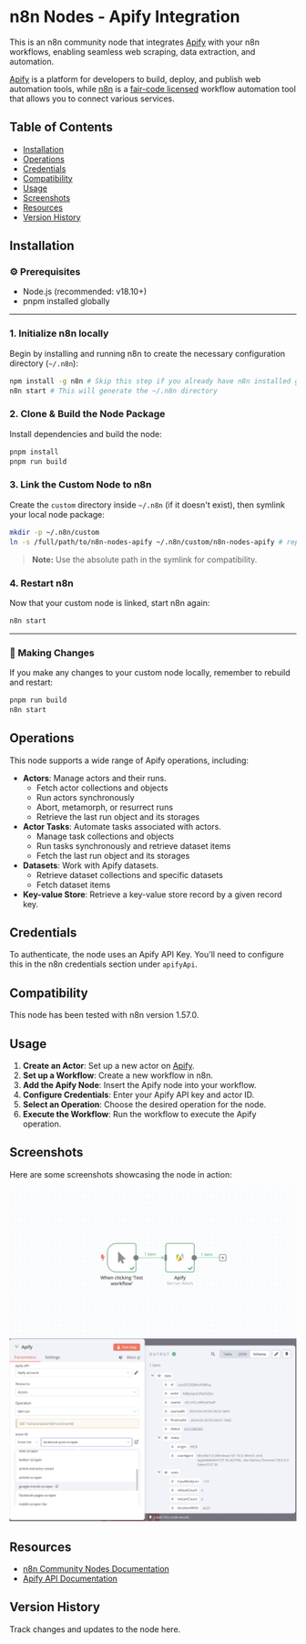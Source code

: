 # n8n Nodes - Apify Integration

This is an n8n community node that integrates [Apify](https://apify.com) with your n8n workflows, enabling seamless web scraping, data extraction, and automation.

[Apify](https://apify.com) is a platform for developers to build, deploy, and publish web automation tools, while [n8n](https://n8n.io/) is a [fair-code licensed](https://docs.n8n.io/reference/license/) workflow automation tool that allows you to connect various services.

## Table of Contents

- [Installation](#installation)
- [Operations](#operations)
- [Credentials](#credentials)
- [Compatibility](#compatibility)
- [Usage](#usage)
- [Screenshots](#screenshots)
- [Resources](#resources)
- [Version History](#version-history)

## Installation

### ⚙️ Prerequisites

- Node.js (recommended: v18.10+)
- pnpm installed globally

---

### 1. Initialize n8n locally

Begin by installing and running n8n to create the necessary configuration directory (`~/.n8n`):

```bash
npm install -g n8n # Skip this step if you already have n8n installed globally
n8n start # This will generate the ~/.n8n directory
```

### 2. Clone & Build the Node Package

Install dependencies and build the node:

```bash
pnpm install
pnpm run build
```

### 3. Link the Custom Node to n8n

Create the `custom` directory inside `~/.n8n` (if it doesn't exist), then symlink your local node package:

```bash
mkdir -p ~/.n8n/custom
ln -s /full/path/to/n8n-nodes-apify ~/.n8n/custom/n8n-nodes-apify # replace full/path/to with the path to your n8n-nodes-apify directory
```

> **Note:** Use the absolute path in the symlink for compatibility.

### 4. Restart n8n

Now that your custom node is linked, start n8n again:

```bash
n8n start
```

---

### 🔁 Making Changes

If you make any changes to your custom node locally, remember to rebuild and restart:

```bash
pnpm run build
n8n start
```

## Operations

This node supports a wide range of Apify operations, including:

- **Actors**: Manage actors and their runs.
  - Fetch actor collections and objects
  - Run actors synchronously
  - Abort, metamorph, or resurrect runs
  - Retrieve the last run object and its storages
- **Actor Tasks**: Automate tasks associated with actors.
  - Manage task collections and objects
  - Run tasks synchronously and retrieve dataset items
  - Fetch the last run object and its storages
- **Datasets**: Work with Apify datasets.
  - Retrieve dataset collections and specific datasets
  - Fetch dataset items
- **Key-value Store**: Retrieve a key-value store record by a given record key.

## Credentials

To authenticate, the node uses an Apify API Key. You'll need to configure this in the n8n credentials section under `apifyApi`.

## Compatibility

This node has been tested with n8n version 1.57.0.

## Usage

1. **Create an Actor**: Set up a new actor on [Apify](https://apify.com).
2. **Set up a Workflow**: Create a new workflow in n8n.
3. **Add the Apify Node**: Insert the Apify node into your workflow.
4. **Configure Credentials**: Enter your Apify API key and actor ID.
5. **Select an Operation**: Choose the desired operation for the node.
6. **Execute the Workflow**: Run the workflow to execute the Apify operation.

## Screenshots

Here are some screenshots showcasing the node in action:

![Screenshot 1](./docs/Screenshot%202024-10-06%20at%2001.54.44.png)
![Screenshot 2](./docs/Screenshot%202024-10-06%20at%2002.04.16.png)

## Resources

- [n8n Community Nodes Documentation](https://docs.n8n.io/integrations/community-nodes/)
- [Apify API Documentation](https://docs.apify.com)

## Version History

Track changes and updates to the node here.
